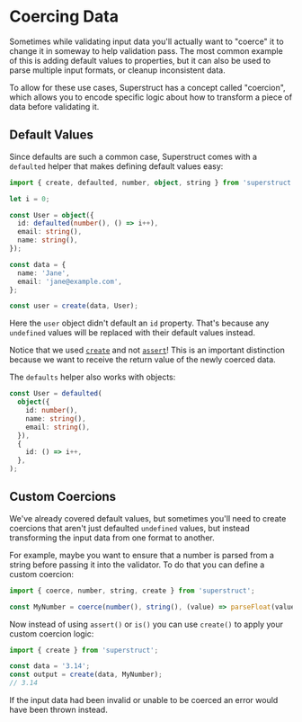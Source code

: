 # Coercing Data

Sometimes while validating input data you'll actually want to "coerce" it to change it in someway to help validation pass. The most common example of this is adding default values to properties, but it can also be used to parse multiple input formats, or cleanup inconsistent data.

To allow for these use cases, Superstruct has a concept called "coercion", which allows you to encode specific logic about how to transform a piece of data before validating it.

## Default Values

Since defaults are such a common case, Superstruct comes with a `defaulted` helper that makes defining default values easy:

```ts
import { create, defaulted, number, object, string } from 'superstruct';

let i = 0;

const User = object({
  id: defaulted(number(), () => i++),
  email: string(),
  name: string(),
});

const data = {
  name: 'Jane',
  email: 'jane@example.com',
};

const user = create(data, User);
```

Here the `user` object didn't default an `id` property. That's because any `undefined` values will be replaced with their default values instead.

Notice that we used [`create`](../reference/core.md#create) and not [`assert`](../reference/core.md#assert)! This is an important distinction because we want to receive the return value of the newly coerced data.

The `defaults` helper also works with objects:

```ts
const User = defaulted(
  object({
    id: number(),
    name: string(),
    email: string(),
  }),
  {
    id: () => i++,
  },
);
```

## Custom Coercions

We've already covered default values, but sometimes you'll need to create coercions that aren't just defaulted `undefined` values, but instead transforming the input data from one format to another.

For example, maybe you want to ensure that a number is parsed from a string before passing it into the validator. To do that you can define a custom coercion:

```ts
import { coerce, number, string, create } from 'superstruct';

const MyNumber = coerce(number(), string(), (value) => parseFloat(value));
```

Now instead of using `assert()` or `is()` you can use `create()` to apply your custom coercion logic:

```ts
import { create } from 'superstruct';

const data = '3.14';
const output = create(data, MyNumber);
// 3.14
```

If the input data had been invalid or unable to be coerced an error would have been thrown instead.
